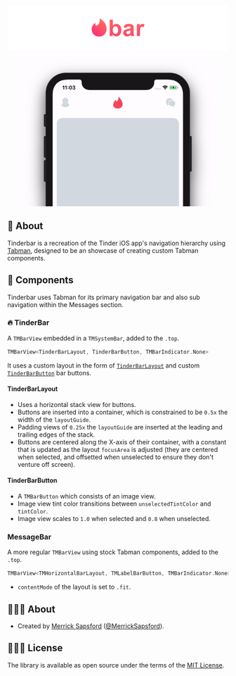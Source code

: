 <p align="center">
    <img src=".readme/logo.png" width="890" alt="Tinderbar"/>
    <img src=".readme/tinderbar.gif" width="450" alt="Tinderbar"/>
</p>

## 🤔 About
Tinderbar is a recreation of the Tinder iOS app's navigation hierarchy using [Tabman](https://github.com/uias/Tabman), designed to be an showcase of creating custom Tabman components.

## 🚀 Components
Tinderbar uses Tabman for its primary navigation bar and also sub navigation within the Messages section.

### 🔥 TinderBar
A `TMBarView` embedded in a `TMSystemBar`, added to the `.top`.
```swift
TMBarView<TinderBarLayout, TinderBarButton, TMBarIndicator.None>
```

It uses a custom layout in the form of [`TinderBarLayout`](./Sources/Tinderbar/Bars/TinderBar/TinderBarLayout.swift) and custom [`TinderBarButton`](./Sources/Tinderbar/Bars/TinderBar/TinderBarButton.swift) bar buttons.

#### TinderBarLayout
- Uses a horizontal stack view for buttons.
- Buttons are inserted into a container, which is constrained to be `0.5x` the width of the `layoutGuide`.
- Padding views of `0.25x` the `layoutGuide` are inserted at the leading and trailing edges of the stack.
- Buttons are centered along the X-axis of their container, with a constant that is updated as the layout `focusArea` is adjusted (they are centered when selected, and offsetted when unselected to ensure they don't venture off screen).

#### TinderBarButton
- A `TMBarButton` which consists of an image view.
- Image view tint color transitions between `unselectedTintColor` and `tintColor`.
- Image view scales to `1.0` when selected and `0.8` when unselected.

### MessageBar
A more regular `TMBarView` using stock Tabman components, added to the `.top`.
```swift
TMBarView<TMHorizontalBarLayout, TMLabelBarButton, TMBarIndicator.None>
```
- `contentMode` of the layout is set to `.fit`.

## 👨🏻‍💻 About
- Created by [Merrick Sapsford](https://github.com/msaps) ([@MerrickSapsford](https://twitter.com/MerrickSapsford)).

## 👮🏻‍♂️ License
The library is available as open source under the terms of the [MIT License](http://opensource.org/licenses/MIT).
